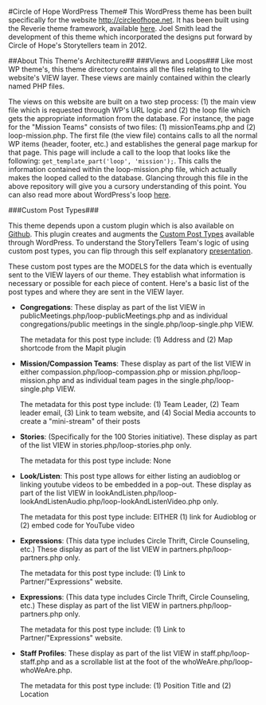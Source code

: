 #Circle of Hope WordPress Theme#
This WordPress theme has been built specifically for the website http://circleofhope.net. It has been built using the Reverie theme framework, available [here](http://themefortress.com/reverie/ "Reverie"). Joel Smith lead the development of this theme which incorporated the designs put forward by Circle of Hope's Storytellers team in 2012.

##About This Theme's Architecture##
###Views and Loops###
Like most WP theme's, this theme directory contains all the files relating to the website's VIEW layer. These views are mainly contained within the clearly named PHP files.

The views on this website are built on a two step process: (1) the main view file which is requested through WP's URL logic and (2) the loop file which gets the appropriate information from the database. For instance, the page for the "Mission Teams" consists of two files: (1) missionTeams.php and (2) loop-mission.php. The first file (the view file) contains calls to all the normal WP items (header, footer, etc.) and establishes the general page markup for that page. This page will include a call to the loop that looks like the following: `get_template_part('loop', 'mission');`. This calls the information contained within the loop-mission.php file, which actually makes the looped called to the database. Glancing through this file in the above repository will give you a cursory understanding of this point. You can also read more about WordPress's loop [here](http://codex.wordpress.org/The_Loop).

###Custom Post Types###

This theme depends upon a custom plugin which is also available on [Github](https://github.com/jsumnersmith/coh-plugins). This plugin creates and augments the [Custom Post Types](http://codex.wordpress.org/Post_Types) available through WordPress. To understand the StoryTellers Team's logic of using custom post types, you can flip through this self explanatory [presentation](https://docs.google.com/presentation/d/1J1VvJ3GwIA7sZ6S9EFaWxqFF0IKBc7ozbLGI6i1KHLA/pub?start=false&loop=false&delayms=3000).

These custom post types are the MODELS for the data which is eventually sent to the VIEW layers of our theme. They establish what information is necessary or possible for each piece of content. Here's a basic list of the post types and where they are sent in the VIEW layer.

- **Congregations**: These display as part of the list VIEW in publicMeetings.php/loop-publicMeetings.php and as individual congregations/public meetings in the single.php/loop-single.php VIEW.

  The metadata for this post type include: (1) Address and (2) Map shortcode from the Mapit plugin

- **Mission/Compassion Teams**: These display as part of the list VIEW in either compassion.php/loop-compassion.php or mission.php/loop-mission.php and as individual team pages in the single.php/loop-single.php VIEW.

  The metadata for this post type include: (1) Team Leader, (2) Team leader email, (3) Link to team website, and (4) Social Media accounts to create a "mini-stream" of their posts

- **Stories**: (Specifically for the 100 Stories initiative). These display as part of the list VIEW in stories.php/loop-stories.php only.

  The metadata for this post type include: None

- **Look/Listen**: This post type allows for either listing an audioblog or linking youtube videos to be embedded in a pop-out. These display as part of the list VIEW in lookAndListen.php/loop-lookAndListenAudio.php/loop-lookAndListenVideo.php only.

  The metadata for this post type include: EITHER (1) link for Audioblog or (2) embed code for YouTube video

- **Expressions**:  (This data type includes Circle Thrift, Circle Counseling, etc.) These display as part of the list VIEW in partners.php/loop-partners.php only.

  The metadata for this post type include: (1) Link to Partner/"Expressions" website.

- **Expressions**:  (This data type includes Circle Thrift, Circle Counseling, etc.) These display as part of the list VIEW in partners.php/loop-partners.php only.

  The metadata for this post type include: (1) Link to Partner/"Expressions" website.

- **Staff Profiles**: These display as part of the list VIEW in staff.php/loop-staff.php and as a scrollable list at the foot of the whoWeAre.php/loop-whoWeAre.php.

  The metadata for this post type include: (1) Position Title and (2) Location
